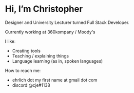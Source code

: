 # Hi, I’m Christopher

Designer and University Lecturer turned Full Stack Developer. 

Currently working at 360kompany / Moody's

I like:
* Creating tools
* Teaching / explaining things
* Language learning (as in, spoken languages)

How to reach me:
* ehrlich dot my first name at gmail dot com  
* discord @cje#1138
